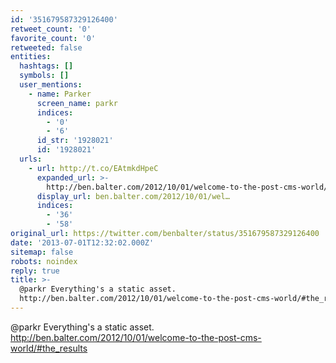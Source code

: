 ```yaml
---
id: '351679587329126400'
retweet_count: '0'
favorite_count: '0'
retweeted: false
entities:
  hashtags: []
  symbols: []
  user_mentions:
    - name: Parker
      screen_name: parkr
      indices:
        - '0'
        - '6'
      id_str: '1928021'
      id: '1928021'
  urls:
    - url: http://t.co/EAtmkdHpeC
      expanded_url: >-
        http://ben.balter.com/2012/10/01/welcome-to-the-post-cms-world/#the_results
      display_url: ben.balter.com/2012/10/01/wel…
      indices:
        - '36'
        - '58'
original_url: https://twitter.com/benbalter/status/351679587329126400
date: '2013-07-01T12:32:02.000Z'
sitemap: false
robots: noindex
reply: true
title: >-
  @parkr Everything's a static asset.
  http://ben.balter.com/2012/10/01/welcome-to-the-post-cms-world/#the_results
---
```


@parkr Everything's a static asset. http://ben.balter.com/2012/10/01/welcome-to-the-post-cms-world/#the_results